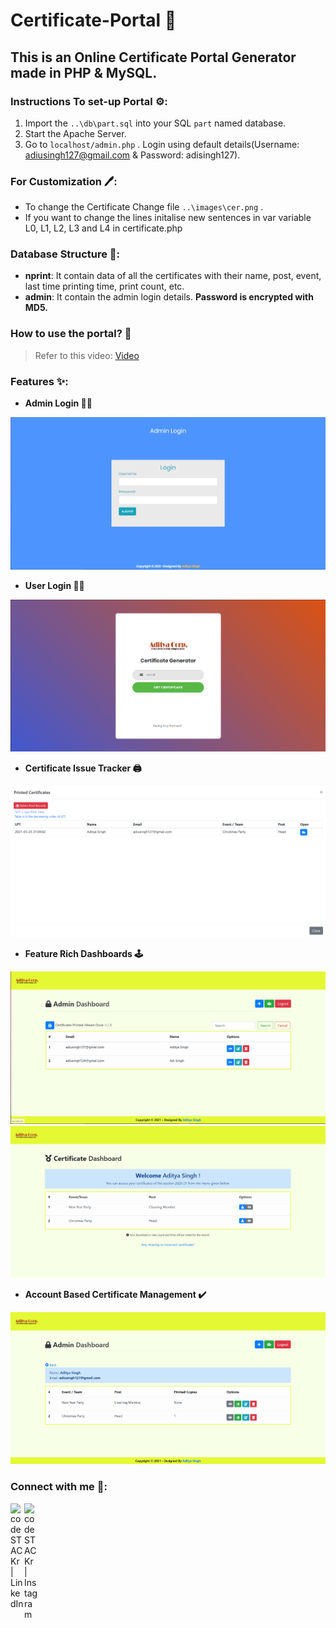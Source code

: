 # Certificate-Portal 📝

## This is an Online Certificate Portal Generator made in PHP & MySQL.

### Instructions To set-up Portal ⚙️:
1. Import the `..\db\part.sql` into your SQL `part` named database.
2. Start the Apache Server.
3. Go to `localhost/admin.php` . Login using default details(Username: adiusingh127@gmail.com & Password: adisingh127).

### For Customization 🖊️:
* To change the Certificate Change file `..\images\cer.png` .
* If you want to change the lines initalise new sentences in var variable L0, L1, L2, L3 and L4 in certificate.php 

### Database Structure 💾:
* **nprint**: It contain data of all the certificates with their name, post, event, last time printing time, print count, etc.
* **admin**: It contain the admin login details. __Password is encrypted with MD5.__ 

### How to use the portal? 🤔
> Refer to this video: [Video](https://www.linkedin.com/posts/aditya-s-b29ab0120_php-mysql-javascript-ugcPost-6780910546913964032-_F5X)

### Features ✨:
* **Admin Login 🧑‍💻**

![alt text](https://github.com/AdiSR127/Certificate-Portal/blob/master/demo/admin_login.PNG)

* **User Login 🧑‍💼**

![alt text](https://github.com/AdiSR127/Certificate-Portal/blob/master/demo/User_Login.PNG)

* **Certificate Issue Tracker 🖨️**

![alt text](https://github.com/AdiSR127/Certificate-Portal/blob/master/demo/Print%20track.PNG)

* **Feature Rich Dashboards 🕹️**

![alt text](https://github.com/AdiSR127/Certificate-Portal/blob/master/demo/Admin_Dash1.PNG)
![alt text](https://github.com/AdiSR127/Certificate-Portal/blob/master/demo/User_dash.PNG)

* **Account Based Certificate Management ✔️**

![alt text](https://github.com/AdiSR127/Certificate-Portal/blob/master/demo/Admin_dash2.PNG)


### Connect with me 🔗:
[<img align="left" alt="codeSTACKr | LinkedIn" width="22px" src="https://cdn.jsdelivr.net/npm/simple-icons@v3/icons/linkedin.svg" />][linkedin]
[<img align="left" alt="codeSTACKr | Instagram" width="22px" src="https://cdn.jsdelivr.net/npm/simple-icons@v3/icons/instagram.svg" />][instagram]
<br />



[instagram]: https://www.instagram.com/adi_baba.exe/
[linkedin]: https://www.linkedin.com/in/aditya-s-b29ab0120/
